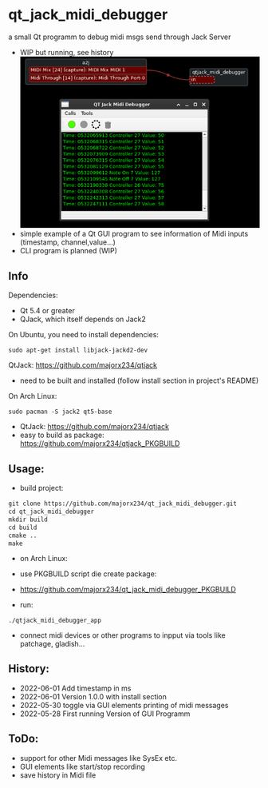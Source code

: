# qt_jack_midi_debugger
a small Qt programm to debug midi msgs send through Jack Server
- WIP but running, see history
![Alt text](documentation/screenshot.png?raw=true "qt_jack_midi_debugger with patchage in background")
- simple example of a Qt GUI program to see information of Midi inputs (timestamp, channel,value...)
- CLI program is planned (WIP)

## Info
Dependencies:

* Qt 5.4 or greater
* QJack, which itself depends on Jack2

On Ubuntu, you need to install dependencies:
```
sudo apt-get install libjack-jackd2-dev
```
QtJack: https://github.com/majorx234/qtjack
- need to be built and installed (follow install section in project's README)

On Arch Linux:
```
sudo pacman -S jack2 qt5-base
```
- QtJack: https://github.com/majorx234/qtjack
- easy to build as package: https://github.com/majorx234/qtjack_PKGBUILD

## Usage:
- build project:
```
git clone https://github.com/majorx234/qt_jack_midi_debugger.git
cd qt_jack_midi_debugger
mkdir build
cd build
cmake ..
make
```
- on Arch Linux:
- use PKGBUILD script die create package:
- https://github.com/majorx234/qt_jack_midi_debugger_PKGBUILD

- run:
```
./qtjack_midi_debugger_app
```

- connect midi devices or other programs to inpput via tools like patchage, gladish...

## History:
- 2022-06-01 Add timestamp in ms
- 2022-06-01 Version 1.0.0 with install section
- 2022-05-30 toggle via GUI elements printing of midi messages
- 2022-05-28 First running Version of GUI Programm

## ToDo:
- support for other Midi messages like SysEx etc.
- GUI elements like start/stop recording
- save history in Midi file 
